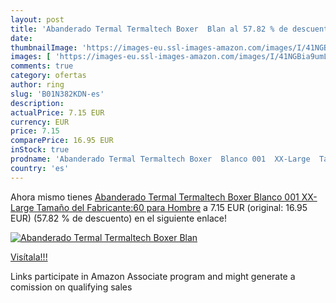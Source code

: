 ```yaml
---
layout: post
title: 'Abanderado Termal Termaltech Boxer  Blan al 57.82 % de descuento'
date: 
thumbnailImage: 'https://images-eu.ssl-images-amazon.com/images/I/41NGBia9umL._SL200_.jpg'
images: [ 'https://images-eu.ssl-images-amazon.com/images/I/41NGBia9umL._SL200_.jpg' ]
comments: true
category: ofertas
author: ring
slug: 'B01N382KDN-es'
description:
actualPrice: 7.15 EUR
currency: EUR
price: 7.15
comparePrice: 16.95 EUR
inStock: true
prodname: 'Abanderado Termal Termaltech Boxer  Blanco 001  XX-Large  Tamaño del Fabricante:60  para Hombre'
country: 'es'
---
```


Ahora mismo tienes [Abanderado Termal Termaltech Boxer  Blanco 001  XX-Large  Tamaño del Fabricante:60  para Hombre](https://www.amazon.es/dp/B01N382KDN/?tag=tolees-21) a 7.15 EUR (original: 16.95 EUR) (57.82 %  de descuento) en el siguiente enlace!

[![Abanderado Termal Termaltech Boxer  Blan](https://images-eu.ssl-images-amazon.com/images/I/41NGBia9umL._SL200_.jpg)](https://www.amazon.es/dp/B01N382KDN/?tag=tolees-21)

[Visítala!!!](https://www.amazon.es/dp/B01N382KDN/?tag=tolees-21)

Links participate in Amazon Associate program and might generate a comission on qualifying sales
